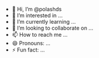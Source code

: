 - 👋 Hi, I’m @polashds
- 👀 I’m interested in ...
- 🌱 I’m currently learning ...
- 💞️ I’m looking to collaborate on ...
- 📫 How to reach me ...
- 😄 Pronouns: ...
- ⚡ Fun fact: ...

<!---
polashds/polashds is a ✨ special ✨ repository because its `README.md` (this file) appears on your GitHub profile.
You can click the Preview link to take a look at your changes.
--->
